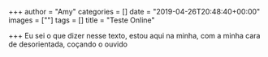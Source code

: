 +++
author = "Amy"
categories = []
date = "2019-04-26T20:48:40+00:00"
images = [""]
tags = []
title = "Teste Online"

+++
Eu sei o que dizer nesse texto, estou aqui na minha, com a minha cara de desorientada, coçando o ouvido